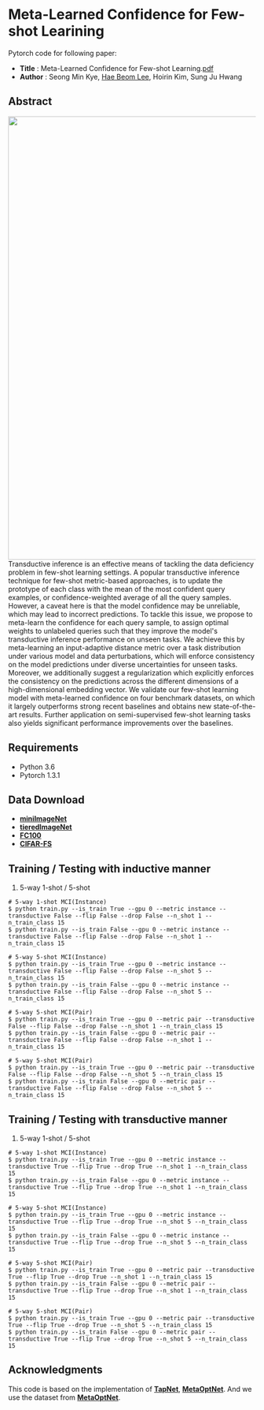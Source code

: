 # Meta-Learned Confidence for Few-shot Learining
Pytorch code for following paper:
* **Title** : Meta-Learned Confidence for Few-shot Learning.[pdf](https://arxiv.org/abs/2002.12017)
* **Author** : Seong Min Kye, [Hae Beom Lee](https://github.com/haebeom-lee), Hoirin Kim, Sung Ju Hwang

## Abstract
<img align="middle" width="900" src="https://github.com/seongmin-kye/MCT/blob/master/concept_figure.png">
Transductive inference is an effective means of tackling the data deficiency problem in few-shot learning settings. A popular transductive inference technique for few-shot metric-based approaches, is to update the prototype of each class with the mean of the most confident query examples, or confidence-weighted average of all the query samples. However, a caveat here is that the model confidence may be unreliable, which may lead to incorrect predictions. To tackle this issue, we propose to meta-learn the confidence for each query sample, to assign optimal weights to unlabeled queries such that they improve the model's transductive inference performance on unseen tasks. We achieve this by meta-learning an input-adaptive distance metric over a task distribution under various model and data perturbations, which will enforce consistency on the model predictions under diverse uncertainties for unseen tasks. Moreover, we additionally suggest a regularization which explicitly enforces the consistency on the predictions across the different dimensions of a high-dimensional embedding vector. We validate our few-shot learning model with meta-learned confidence on four benchmark datasets, on which it largely outperforms strong recent baselines and obtains new state-of-the-art results. Further application on semi-supervised few-shot learning tasks also yields significant performance improvements over the baselines.

## Requirements
* Python 3.6
* Pytorch 1.3.1

## Data Download
* [**miniImageNet**](https://drive.google.com/file/d/1fJAK5WZTjerW7EWHHQAR9pRJVNg1T1Y7/view?usp=sharing) 
* [**tieredImageNet**](https://drive.google.com/open?id=1nVGCTd9ttULRXFezh4xILQ9lUkg0WZCG)
* [**FC100**](https://drive.google.com/file/d/1_ZsLyqI487NRDQhwvI7rg86FK3YAZvz1/view?usp=sharing)
* [**CIFAR-FS**](https://drive.google.com/file/d/1GjGMI0q3bgcpcB_CjI40fX54WgLPuTpS/view?usp=sharing)

## Training / Testing with inductive manner
1. 5-way 1-shot / 5-shot
```
# 5-way 1-shot MCI(Instance)
$ python train.py --is_train True --gpu 0 --metric instance --transductive False --flip False --drop False --n_shot 1 --n_train_class 15
$ python train.py --is_train False --gpu 0 --metric instance --transductive False --flip False --drop False --n_shot 1 --n_train_class 15

# 5-way 5-shot MCI(Instance)
$ python train.py --is_train True --gpu 0 --metric instance --transductive False --flip False --drop False --n_shot 5 --n_train_class 15
$ python train.py --is_train False --gpu 0 --metric instance --transductive False --flip False --drop False --n_shot 5 --n_train_class 15

# 5-way 5-shot MCI(Pair)
$ python train.py --is_train True --gpu 0 --metric pair --transductive False --flip False --drop False --n_shot 1 --n_train_class 15
$ python train.py --is_train False --gpu 0 --metric pair --transductive False --flip False --drop False --n_shot 1 --n_train_class 15

# 5-way 5-shot MCI(Pair)
$ python train.py --is_train True --gpu 0 --metric pair --transductive False --flip False --drop False --n_shot 5 --n_train_class 15
$ python train.py --is_train False --gpu 0 --metric pair --transductive False --flip False --drop False --n_shot 5 --n_train_class 15
```
## Training / Testing with transductive manner
1. 5-way 1-shot / 5-shot
```
# 5-way 1-shot MCI(Instance)
$ python train.py --is_train True --gpu 0 --metric instance --transductive True --flip True --drop True --n_shot 1 --n_train_class 15
$ python train.py --is_train False --gpu 0 --metric instance --transductive True --flip True --drop True --n_shot 1 --n_train_class 15

# 5-way 5-shot MCI(Instance)
$ python train.py --is_train True --gpu 0 --metric instance --transductive True --flip True --drop True --n_shot 5 --n_train_class 15
$ python train.py --is_train False --gpu 0 --metric instance --transductive True --flip True --drop True --n_shot 5 --n_train_class 15

# 5-way 5-shot MCI(Pair)
$ python train.py --is_train True --gpu 0 --metric pair --transductive True --flip True --drop True --n_shot 1 --n_train_class 15
$ python train.py --is_train False --gpu 0 --metric pair --transductive True --flip True --drop True --n_shot 1 --n_train_class 15

# 5-way 5-shot MCI(Pair)
$ python train.py --is_train True --gpu 0 --metric pair --transductive True --flip True --drop True --n_shot 5 --n_train_class 15
$ python train.py --is_train False --gpu 0 --metric pair --transductive True --flip True --drop True --n_shot 5 --n_train_class 15
```

## Acknowledgments

This code is based on the implementation of [**TapNet**](https://github.com/istarjun/TapNet), [**MetaOptNet**](https://github.com/kjunelee/MetaOptNet). And we use the dataset from [**MetaOptNet**](https://github.com/kjunelee/MetaOptNet).



